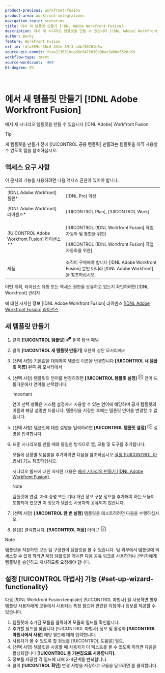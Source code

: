 ```yaml
---
product-previous: workfront-fusion
product-area: workfront-integrations
navigation-topic: scenarios
title: 에서 새 템플릿 만들기 [!DNL Adobe Workfront Fusion]
description: 에서 새 시나리오 템플릿을 만들 수 있습니다 [!DNL Adobe] Workfront Fusion.
author: Becky
feature: Workfront Fusion
exl-id: fdfa509c-30c6-431e-89f3-a4bf50261e8a
source-git-commit: fcaa2136310cad8ef478020a9bae34bbe5520c6d
workflow-type: tm+mt
source-wordcount: '469'
ht-degree: 0%

---
```


# 에서 새 템플릿 만들기 [!DNL Adobe Workfront Fusion]

에서 새 시나리오 템플릿을 만들 수 있습니다 [!DNL Adobe] Workfront Fusion.

>[!TIP]
>
>새 템플릿을 만들기 전에 [!UICONTROL 공용 템플릿] 만들려는 템플릿을 아직 사용할 수 없도록 탭을 참조하십시오.

## 액세스 요구 사항

이 문서의 기능을 사용하려면 다음 액세스 권한이 있어야 합니다.

<table style="table-layout:auto"> 
 <col> 
 <col> 
 <tbody> 
  <tr> 
    <td role="rowheader">[!DNL Adobe Workfront] 플랜*</td> 
   <td> <p>[!DNL Pro] 이상</p> </td> 
  </tr> 
  <tr data-mc-conditions=""> 
   <td role="rowheader">[!DNL Adobe Workfront] 라이센스*</td> 
   <td> <p>[!UICONTROL Plan], [!UICONTROL Work]</p> </td> 
  </tr> 
  <tr> 
   <td role="rowheader">[!UICONTROL Adobe Workfront Fusion] 라이센스**</td> 
  <td> <p>[!UICONTROL [!DNL Workfront Fusion] 작업 자동화 및 통합을 위한] </p><p>[!UICONTROL [!DNL Workfront Fusion] 작업 자동화를 위한] </p>  </td>    </tr> 
  </tr> 
  <tr> 
   <td role="rowheader">제품</td> 
   <td>조직이 구매해야 합니다 [!DNL Adobe Workfront Fusion] 뿐만 아니라 [!DNL Adobe Workfront] 을 참조하십시오.</td> 
  </tr> 
 </tbody> 
</table>

어떤 계획, 라이센스 유형 또는 액세스 권한을 보유하고 있는지 확인하려면 [!DNL Workfront] 관리자

에 대한 자세한 정보 [!DNL Adobe Workfront Fusion] 라이센스 [[!DNL Adobe Workfront Fusion] 라이선스](../../../workfront-fusion/get-started/license-automation-vs-integration.md)

## 새 템플릿 만들기

1. 클릭 **[!UICONTROL 템플릿]** ![](assets/fusion-template-icon.png) 왼쪽 탐색 패널
1. 클릭 **[!UICONTROL 새 템플릿 만들기]** 오른쪽 상단 모서리에서
1. (선택 사항) 기본값을 대체하여 템플릿 이름을 변경합니다 **[!UICONTROL 새 템플릿 이름]** 왼쪽 위 모서리에서
1. (선택 사항) 템플릿의 언어를 변경하려면 **[!UICONTROL 템플릿 설정]** ![](assets/fusion-scenario-settings-icon.png) 언어 드롭다운에서 언어를 선택합니다.

   >[!IMPORTANT]
   >
   >언어 선택 항목은 시스템 설정에서 사용할 수 있는 언어에 해당하며 공개 템플릿의 이름과 해당 설명만 다룹니다. 템플릿을 저장한 후에는 템플릿 언어를 변경할 수 없습니다.

1. (선택 사항) 템플릿에 대한 설명을 입력하려면 **[!UICONTROL 템플릿 설정]** ![](assets/fusion-scenario-settings-icon.png) 설명을 입력합니다.
1. 표준 시나리오를 만들 때와 동일한 방식으로 앱, 모듈 및 도구를 추가합니다.

   모듈에 상황별 도움말을 추가하려면 다음을 참조하십시오 [설정 [!UICONTROL 마법사] 기능](#set-up-wizard-functionality) 참조하십시오.

   시나리오 빌드에 대한 자세한 내용은 [에서 시나리오 만들기 [!DNL Adobe Workfront Fusion]](../../../workfront-fusion/scenarios/create-a-scenario.md).

   >[!NOTE]
   >
   >템플릿에 연결, 자격 증명 또는 기타 개인 정보 구분 정보를 추가해야 하는 모듈이 포함되어 있으면 이 정보가 템플릿 사용자와 공유되지 않습니다.

1. (선택 사항) **[!UICONTROL 한 번 실행]** 템플릿을 테스트하려면 다음을 수행하십시오.
1. 을(를) 클릭합니다. **[!UICONTROL 저장]** 아이콘 ![](assets/save-icon.png).

>[!NOTE]
>
>템플릿을 저장하면 모든 팀 구성원이 템플릿을 볼 수 있습니다. 팀 외부에서 템플릿에 액세스할 수 있게 하려면 해당 템플릿을 게시한 다음 공유 링크를 사용하거나 관리자에게 템플릿을 승인하고 게시하도록 요청해야 합니다.

## 설정 [!UICONTROL 마법사] 기능 {#set-up-wizard-functionality}

다음 [!DNL Workfront Fusion template] [!UICONTROL 마법사] 을 사용하면 향후 템플릿 사용자에게 모듈에서 사용되는 특정 필드와 관련된 지침이나 정보를 제공할 수 있습니다.

1. 템플릿에 추가된 모듈을 클릭하여 모듈의 필드를 확인합니다.
1. 추가할 필드를 찾습니다 [!UICONTROL 마법사] 정보 및 활성화 **[!UICONTROL 마법사에서 사용]** 해당 필드에 대해 입력합니다.
1. 사용자가 볼 수 있도록 할 정보를 [!UICONTROL 도움말] 필드.
1. (선택 사항) 템플릿을 사용할 때 사용자가 이 텍스트를 볼 수 있도록 하려면 다음을 활성화합니다 **[!UICONTROL 을 기본값으로 사용합니다]**.
1. 정보를 제공할 각 필드에 대해 2-4단계를 반복합니다.
1. 클릭 **[!UICONTROL 확인]** 변경 사항을 저장하고 모듈을 닫으려면 를 클릭합니다.
